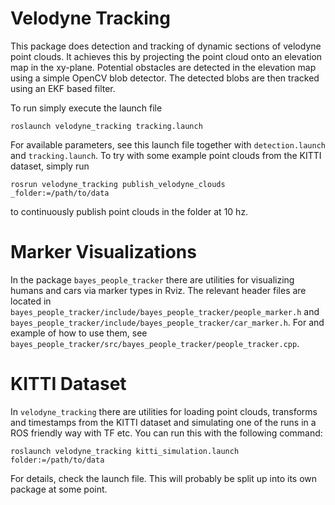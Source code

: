Velodyne Tracking
=================

This package does detection and tracking of dynamic sections
of velodyne point clouds. It achieves this by projecting
the point cloud onto an elevation map in the xy-plane.
Potential obstacles are detected in the elevation map using
a simple OpenCV blob detector. The detected blobs are then
tracked using an EKF based filter.

To run simply execute the launch file
```
roslaunch velodyne_tracking tracking.launch
```
For available parameters, see this launch file together
with `detection.launch` and `tracking.launch`.
To try with some example point clouds from the KITTI dataset,
simply run
```
rosrun velodyne_tracking publish_velodyne_clouds _folder:=/path/to/data
```
to continuously publish point clouds in the folder at 10 hz.

# Marker Visualizations

In the package `bayes_people_tracker` there are utilities for
visualizing humans and cars via marker types in Rviz. The
relevant header files are located in
`bayes_people_tracker/include/bayes_people_tracker/people_marker.h`
and
`bayes_people_tracker/include/bayes_people_tracker/car_marker.h`.
For and example of how to use them, see
`bayes_people_tracker/src/bayes_people_tracker/people_tracker.cpp`.

# KITTI Dataset

In `velodyne_tracking` there are utilities for loading point
clouds, transforms and timestamps from the KITTI dataset and
simulating one of the runs in a ROS friendly way with TF etc.
You can run this with the following command:
```
roslaunch velodyne_tracking kitti_simulation.launch folder:=/path/to/data
```
For details, check the launch file. This will probably
be split up into its own package at some point.
